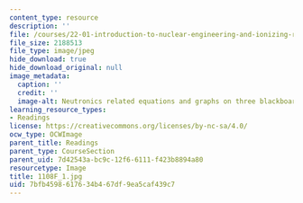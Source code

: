 ```yaml
---
content_type: resource
description: ''
file: /courses/22-01-introduction-to-nuclear-engineering-and-ionizing-radiation-fall-2016/7bfb4598617634b467df9ea5caf439c7_1108F_1.jpg
file_size: 2188513
file_type: image/jpeg
hide_download: true
hide_download_original: null
image_metadata:
  caption: ''
  credit: ''
  image-alt: Neutronics related equations and graphs on three blackboards.
learning_resource_types:
- Readings
license: https://creativecommons.org/licenses/by-nc-sa/4.0/
ocw_type: OCWImage
parent_title: Readings
parent_type: CourseSection
parent_uid: 7d42543a-bc9c-12f6-6111-f423b8894a80
resourcetype: Image
title: 1108F_1.jpg
uid: 7bfb4598-6176-34b4-67df-9ea5caf439c7
---
```

